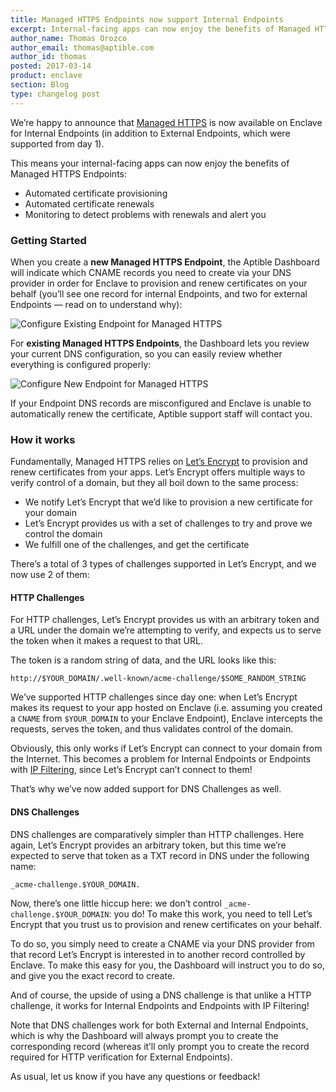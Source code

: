 ```yaml
---
title: Managed HTTPS Endpoints now support Internal Endpoints
excerpt: Internal-facing apps can now enjoy the benefits of Managed HTTPS Endpoints.
author_name: Thomas Orozco
author_email: thomas@aptible.com
author_id: thomas
posted: 2017-03-14
product: enclave
section: Blog
type: changelog post
---
```


We’re happy to announce that [Managed HTTPS](https://www.aptible.com/blog/managed-https/) is now available on Enclave for Internal Endpoints (in addition to External Endpoints, which were supported from day 1).

This means your internal-facing apps can now enjoy the benefits of Managed HTTPS Endpoints:

- Automated certificate provisioning
- Automated certificate renewals
- Monitoring to detect problems with renewals and alert you


### Getting Started
When you create a __new Managed HTTPS Endpoint__, the Aptible Dashboard will indicate which CNAME records you need to create via your DNS provider in order for Enclave to provision and renew certificates on your behalf (you’ll see one record for internal Endpoints, and two for external Endpoints — read on to understand why):

![Configure Existing Endpoint for Managed HTTPS](//images.contentful.com/8djp5jlzqrnc/59C4fZSI2AoEeQI0M0oCs6/41cec0b8467b3efd78936cb8eafad54c/image01.png)

For __existing Managed HTTPS Endpoints__, the Dashboard lets you review your current DNS configuration, so you can easily review whether everything is configured properly:

![Configure New Endpoint for Managed HTTPS](//images.contentful.com/8djp5jlzqrnc/2CLaBK7Ec0wie4OC8aMUoC/7eac92b25d583df696c0e919d476d6b8/image00.png)

If your Endpoint DNS records are misconfigured and Enclave is unable to automatically renew the certificate, Aptible support staff will contact you.


### How it works
Fundamentally, Managed HTTPS relies on <a href="https://letsencrypt.org?utm_campaign=aptible" target="_blank">Let’s Encrypt</a> to provision and renew certificates from your apps. Let’s Encrypt offers multiple ways to verify control of a domain, but they all boil down to the same process:
- We notify Let’s Encrypt that we’d like to provision a new certificate for your domain
- Let’s Encrypt provides us with a set of challenges to try and prove we control the domain
- We fulfill one of the challenges, and get the certificate


There’s a total of 3 types of challenges supported in Let’s Encrypt, and we now use 2 of them:

#### HTTP Challenges
For HTTP challenges, Let’s Encrypt provides us with an arbitrary token and a URL under the domain we’re attempting to verify, and expects us to serve the token when it makes a request to that URL.

The token is a random string of data, and the URL looks like this:

`http://$YOUR_DOMAIN/.well-known/acme-challenge/$SOME_RANDOM_STRING`

We’ve supported HTTP challenges since day one: when Let’s Encrypt makes its request to your app hosted on Enclave (i.e. assuming you created a `CNAME` from `$YOUR_DOMAIN` to your Enclave Endpoint), Enclave intercepts the requests, serves the token, and thus validates control of the domain.


Obviously, this only works if Let’s Encrypt can connect to your domain from the Internet. This becomes a problem for Internal Endpoints or Endpoints with [IP Filtering](https://www.aptible.com/blog/ip-filtering-made-easy-with-enclave-endpoints/), since Let’s Encrypt can’t connect to them!


That’s why we’ve now added support for DNS Challenges as well.

#### DNS Challenges
DNS challenges are comparatively simpler than HTTP challenges. Here again, Let’s Encrypt provides an arbitrary token, but this time we’re expected to serve that token as a TXT record in DNS under the following name:

`_acme-challenge.$YOUR_DOMAIN.`


Now, there’s one little hiccup here: we don’t control `_acme-challenge.$YOUR_DOMAIN`: you do! To make this work, you need to tell Let’s Encrypt that you trust us to provision and renew certificates on your behalf.


To do so, you simply need to create a CNAME via your DNS provider from that record Let’s Encrypt is interested in to another record controlled by Enclave. To make this easy for you, the Dashboard will instruct you to do so, and give you the exact record to create.


And of course, the upside of using a DNS challenge is that unlike a HTTP challenge, it works for Internal Endpoints and Endpoints with IP Filtering!

Note that DNS challenges work for both External and Internal Endpoints, which is why the Dashboard will always prompt you to create the corresponding record (whereas it’ll only prompt you to create the record required for HTTP verification for External Endpoints).


As usual, let us know if you have any questions or feedback!

